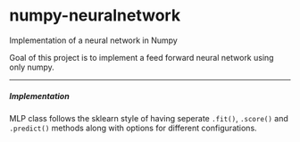 # numpy-neuralnetwork
 Implementation of a neural network in Numpy
 
 Goal of this project is to implement a feed forward neural network using only numpy.
 
____
##### Implementation

MLP class follows the sklearn style of having seperate `.fit()`, `.score()` and `.predict()` methods
along with options for different configurations.
